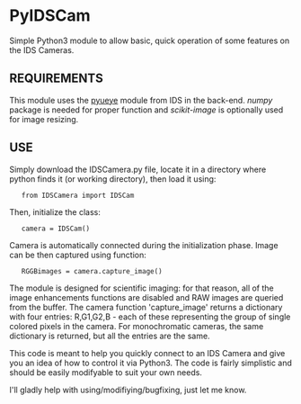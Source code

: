 # PyIDSCam
Simple Python3 module to allow basic, quick operation of some features on the IDS Cameras.

## REQUIREMENTS

This module uses the [pyueye](https://pypi.org/project/pyueye/) module from IDS in the back-end. *numpy* package is needed for proper function and *scikit-image* is optionally used for image resizing.

## USE ##

Simply download the IDSCamera.py file, locate it in a directory where python finds it (or working directory), then load it using:
```
   from IDSCamera import IDSCam
```
Then, initialize the class:
```
   camera = IDSCam()
```
Camera is automatically connected during the initialization phase. Image can be then captured using function:
```
   RGGBimages = camera.capture_image()
```
The module is designed for scientific imaging: for that reason, all of the image enhancements functions are disabled and RAW images are queried from the buffer. The camera function 'capture_image' returns a dictionary with four entries: R,G1,G2,B - each of these representing the group of single colored pixels in the camera. For monochromatic cameras, the same dictionary is returned, but all the entries are the same.

This code is meant to help you quickly connect to an IDS Camera and give you an idea of how to control it via Python3. The code is fairly simplistic and should be easily modifyable to suit your own needs.

I'll gladly help with using/modifiying/bugfixing, just let me know.
